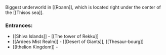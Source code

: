 Biggest underworld in [[Roann]], which is located right under the center of the [[Thisos sea]].
### Entrances:
- [[Shiva Islands]] - [[The tower of Rekku]]
- [[Ardees Mist Realm]] - [[Desert of Giants]], [[Thesaur-bourg]]
- [[Ithelion Kingdom]] - 